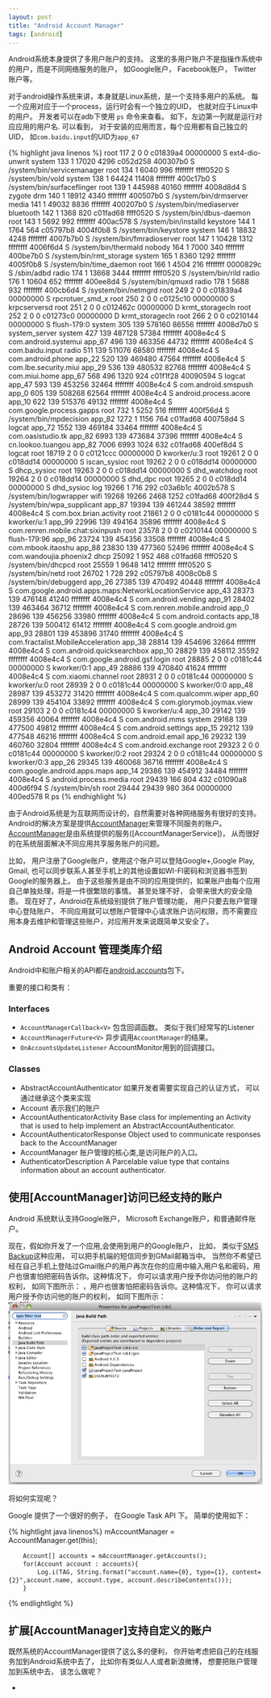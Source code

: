 ```yaml
---
layout: post
title: "Android Account Manager"
tags: [android]
---
```


Android系统本身提供了多用户账户的支持。 这里的多用户账户不是指操作系统中的用户，而是不同网络服务的账户， 如Google账户， Facebook账户， Twitter账户等。

 对于android操作系统来讲，本身就是Linux系统，是一个支持多用户的系统。 每一个应用对应于一个process，运行时会有一个独立的UID， 也就对应于Linux中的用户。 开发者可以在adb下使用 `ps` 命令来查看。
如下，左边第一列就是运行对应应用的用户名. 可以看到， 对于安装的应用而言，每个应用都有自己独立的UID， 如`com.baidu.input`的UID为`app_67`

{% highlight java linenos %}
root      117   2     0      0     c01839a4 00000000 S ext4-dio-unwrit
system    133   1     17020  4296  c052d258 400307b0 S /system/bin/servicemanager
root      134   1     6040   996   ffffffff ffff0520 S /system/bin/vold
system    138   1     64424  11408 ffffffff 400c17b0 S /system/bin/surfaceflinger
root      139   1     445988 40160 ffffffff 4008d8d4 S zygote
drm       140   1     18912  4340  ffffffff 400507b0 S /system/bin/drmserver
media     141   1     49032  8836  ffffffff 400207b0 S /system/bin/mediaserver
bluetooth 142   1     1368   820   c01fad68 ffff0520 S /system/bin/dbus-daemon
root      143   1     5692   992   ffffffff 400ac578 S /system/bin/installd
keystore  144   1     1764   564   c05797b8 4004f0b8 S /system/bin/keystore
system    146   1     18832  4248  ffffffff 4007b7b0 S /system/bin/fmradioserver
root      147   1     10428  1312  ffffffff 4006f6d4 S /system/bin/thermald
nobody    164   1     7000   340   ffffffff 400be7b0 S /system/bin/rmt_storage
system    165   1     8360   1292  ffffffff 4005f0b8 S /system/bin/time_daemon
root      166   1     4504   216   ffffffff 0000829c S /sbin/adbd
radio     174   1     13668  3444  ffffffff ffff0520 S /system/bin/rild
radio     176   1     10604  652   ffffffff 400ee8d4 S /system/bin/qmuxd
radio     178   1     5688   932   ffffffff 400cb6d4 S /system/bin/netmgrd
root      249   2     0      0     c01839a4 00000000 S rpcrotuer_smd_x
root      250   2     0      0     c0125c10 00000000 S krpcserversd
root      251   2     0      0     c012462c 00000000 D krmt_storagecln
root      252   2     0      0     c01273c0 00000000 D krmt_storagecln
root      266   2     0      0     c0210144 00000000 S flush-179:0
system    305   139   578160 86556 ffffffff 4008d7b0 S system_server
system    427   139   487128 57384 ffffffff 4008e4c4 S com.android.systemui
app_67    496   139   463356 44732 ffffffff 4008e4c4 S com.baidu.input
radio     511   139   511076 68580 ffffffff 4008e4c4 S com.android.phone
app_22    520   139   469480 47564 ffffffff 4008e4c4 S com.lbe.security.miui
app_29    536   139   480532 82768 ffffffff 4008e4c4 S com.miui.home
app_67    568   496   1320   924   c01f1f28 40090594 S logcat
app_47    593   139   453256 32464 ffffffff 4008e4c4 S com.android.smspush
app_0     605   139   508268 62564 ffffffff 4008e4c4 S android.process.acore
app_10    622   139   515376 49132 ffffffff 4008e4c4 S com.google.process.gapps
root      732   1     5252   516   ffffffff 400f56d4 S /system/bin/mpdecision
app_82    1272  1     1156   764   c01fad68 400758d4 S logcat
app_72    1552  139   469184 33464 ffffffff 4008e4c4 S com.oasistudio.tk
app_82    6993  139   473684 37396 ffffffff 4008e4c4 S cn.lookoo.tuangou
app_82    7006  6993  1024   632   c01fad68 400ef8d4 S logcat
root      18719 2     0      0     c0121ccc 00000000 D kworker/u:3
root      19261 2     0      0     c018dd14 00000000 S iscan_sysioc
root      19262 2     0      0     c018dd14 00000000 S dhcp_sysioc
root      19263 2     0      0     c018dd14 00000000 S dhd_watchdog
root      19264 2     0      0     c018dd14 00000000 S dhd_dpc
root      19265 2     0      0     c018dd14 00000000 S dhd_sysioc
log       19266 1     716    292   c03a6b1c 4002b578 S /system/bin/logwrapper
wifi      19268 19266 2468   1252  c01fad68 400f28d4 S /system/bin/wpa_supplicant
app_87    19394 139   461244 38592 ffffffff 4008e4c4 S com.box.brian.activity
root      21861 2     0      0     c0181c44 00000000 S kworker/u:1
app_99    22996 139   494164 35896 ffffffff 4008e4c4 S com.renren.mobile.chat:sixinpush
root      23578 2     0      0     c0210144 00000000 S flush-179:96
app_96    23724 139   454356 33508 ffffffff 4008e4c4 S com.mbook.itaoshu
app_88    23830 139   477360 52496 ffffffff 4008e4c4 S com.wandoujia.phoenix2
dhcp      25092 1     952    468   c01fad68 ffff0520 S /system/bin/dhcpcd
root      25559 1     9648   1412  ffffffff ffff0520 S /system/bin/netd
root      26702 1     728    292   c05797b8 4008c0b8 S /system/bin/debuggerd
app_26    27385 139   470492 40448 ffffffff 4008e4c4 S com.google.android.apps.maps:NetworkLocationService
app_43    28373 139   476148 41240 ffffffff 4008e4c4 S com.android.vending
app_91    28402 139   463464 36712 ffffffff 4008e4c4 S com.renren.mobile.android
app_0     28696 139   456256 33980 ffffffff 4008e4c4 S com.android.contacts
app_18    28726 139   500412 61412 ffffffff 4008e4c4 S com.google.android.gm
app_93    28801 139   453896 31740 ffffffff 4008e4c4 S com.fractalist.MobileAcceleration
app_38    28814 139   454696 32664 ffffffff 4008e4c4 S com.android.quicksearchbox
app_10    28829 139   458112 35592 ffffffff 4008e4c4 S com.google.android.gsf.login
root      28885 2     0      0     c0181c44 00000000 S kworker/0:1
app_49    28886 139   470840 41624 ffffffff 4008e4c4 S com.xiaomi.channel
root      28931 2     0      0     c0181c44 00000000 S kworker/u:0
root      28939 2     0      0     c0181c44 00000000 S kworker/0:0
app_48    28987 139   453272 31420 ffffffff 4008e4c4 S com.qualcomm.wiper
app_60    28999 139   454104 33892 ffffffff 4008e4c4 S com.glorymob.joymax.view
root      29103 2     0      0     c0181c44 00000000 S kworker/u:4
app_30    29142 139   459356 40064 ffffffff 4008e4c4 S com.android.mms
system    29168 139   477500 49812 ffffffff 4008e4c4 S com.android.settings
app_15    29212 139   477548 46216 ffffffff 4008e4c4 S com.android.email
app_16    29232 139   460760 32804 ffffffff 4008e4c4 S com.android.exchange
root      29323 2     0      0     c0181c44 00000000 S kworker/0:2
root      29324 2     0      0     c0181c44 00000000 S kworker/0:3
app_26    29345 139   460068 36716 ffffffff 4008e4c4 S com.google.android.apps.maps
app_14    29386 139   454912 34484 ffffffff 4008e4c4 S android.process.media
root      29439 166   804    432   c01090a8 400d6f94 S /system/bin/sh
root      29444 29439 980    364   00000000 400ed578 R ps
{% endhighlight %}


由于Android系统是为互联网而设计的，自然需要对各种网络服务有很好的支持。 Android的解决方案是提供[AccountManager](http://developer.android.com/reference/android/accounts/AccountManager.html)来管理不同服务的账户。 [AccountManager](http://developer.android.com/reference/android/accounts/AccountManager.html)是由系统提供的服务([AccountManagerService])， 从而很好的在系统层面解决不同应用共享服务账户的问题。 

比如， 用户注册了Google账户，使用这个账户可以登陆Google+,Google Play, Gmail, 也可以同步联系人甚至手机上的其他设置如WI-FI密码和浏览器书签到Google的服务器上。 由于这些服务是由不同的应用提供的，如果账户由每个应用自己单独处理，将是一件很繁琐的事情。 甚至处理不好， 会带来很大的安全隐患。 现在好了，Android在系统级别提供了账户管理功能， 用户只要去账户管理中心登陆账户， 不同应用就可以想账户管理中心请求账户访问权限，而不需要应用本身去维护和管理这些账户，对应用开发来说既简单又安全了。

## Android Account 管理类库介绍
Android中和账户相关的API都在[android.accounts](http://developer.android.com/reference/android/accounts/package-summary.html)包下。 

重要的接口和类有：

### Interfaces
* `AccountManagerCallback<V>` 包含回调函数。 类似于我们经常写的Listener	 
* `AccountManagerFuture<V>`	异步调用`AccountManager`的结果。
* `OnAccountsUpdateListener` AccountMonitor用到的回调接口。 

### Classes 
* AbstractAccountAuthenticator 如果开发者需要实现自己的认证方式， 可以通过继承这个类来实现 
* Account 表示我们的账户
* AccountAuthenticatorActivity	Base class for implementing an Activity that is used to help implement an AbstractAccountAuthenticator. 
* AccountAuthenticatorResponse	Object used to communicate responses back to the AccountManager  
* AccountManager	账户管理的核心类,是访问账户的入口。 
* AuthenticatorDescription	A Parcelable value type that contains information about an account authenticator. 


## 使用[AccountManager]访问已经支持的账户

Android 系统默认支持Google账户， Microsoft Exchange账户，和普通邮件账户。  

现在，假如你开发了一个应用,会使用到用户的Google账户， 比如， 类似于[SMS Backup](https://play.google.com/store/apps/details?id=com.zegoggles.smssync&hl=en)这种应用， 可以把手机端的短信同步到GMail邮箱当中。 当然你不希望已经在自己手机上登陆过Gmail账户的用户再次在你的应用中输入用户名和密码，用户也很害怕把密码告诉你。这种情况下， 你可以请求用户授予你访问他的账户的权利， 如同下图所示： 
，用户也很害怕把密码告诉你。这种情况下， 你可以请求用户授予你访问他的账户的权利， 如同下图所示： 
![Request Account Access from SMS Backup](/graphics/ae6d0505e0138e239f8e7715fddf57ac.png "Reqeust Account Access Permission")


将如何实现呢？

Google 提供了一个很好的例子， 在Google Task API 下。 [](link)
简单的使用如下： 

{% hightlight java linenos%}
        mAccountManager = AccountManager.get(this);

    	Account[] accounts = mAccountManager.getAccounts();
    	for(Account account : accounts){
    		Log.i(TAG, String.format("account.name={0}, type={1}, content={2}",account.name, account.type, account.describeContents()));
    	}
    
{% endlightlight %}



## 扩展[AccountManager]支持自定义的账户
既然系统的AccountManager提供了这么多的便利， 你开始考虑把自己的在线服务加到Android系统中去了， 比如你有类似人人或者新浪微博， 想要把账户管理加到系统中去， 该怎么做呢？

* 
 










